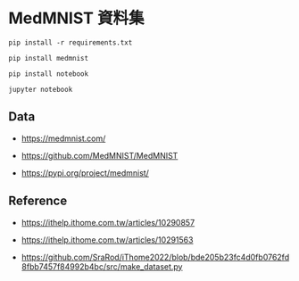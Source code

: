 # MedMNIST 資料集

```
pip install -r requirements.txt

pip install medmnist

pip install notebook

jupyter notebook
```


## Data

- https://medmnist.com/

- https://github.com/MedMNIST/MedMNIST

- https://pypi.org/project/medmnist/

## Reference

- https://ithelp.ithome.com.tw/articles/10290857

- https://ithelp.ithome.com.tw/articles/10291563

- https://github.com/SraRod/iThome2022/blob/bde205b23fc4d0fb0762fd8fbb7457f84992b4bc/src/make_dataset.py
